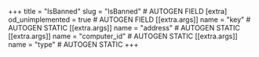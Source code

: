 +++
title = "IsBanned"
slug = "IsBanned" # AUTOGEN FIELD
[extra]
od_unimplemented = true # AUTOGEN FIELD
[[extra.args]]
name = "key" # AUTOGEN STATIC
[[extra.args]]
name = "address" # AUTOGEN STATIC
[[extra.args]]
name = "computer_id" # AUTOGEN STATIC
[[extra.args]]
name = "type" # AUTOGEN STATIC
+++